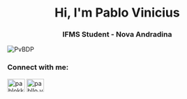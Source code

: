 <h1 align="center">Hi, I'm Pablo Vinicius</h1>
<h3 align="center">IFMS Student - Nova Andradina</h3>

<p align="left"> <img src="https://komarev.com/ghpvc/?username=github&label=Profile%20views&color=0e75b6&style=flat" alt="PvBDP" /> </p>



<h3 align="left">Connect with me:</h3>
<p align="left">
<a href="https://twitter.com/pablokkjjk" target="blank"><img align="center" src="https://raw.githubusercontent.com/rahuldkjain/github-profile-readme-generator/master/src/images/icons/Social/twitter.svg" alt="pablokkjjk" height="30" width="40" /></a>
<a href="https://instagram.com/pabllo.v7" target="blank"><img align="center" src="https://raw.githubusercontent.com/rahuldkjain/github-profile-readme-generator/master/src/images/icons/Social/instagram.svg" alt="pabllo.v7" height="30" width="40" /></a>

